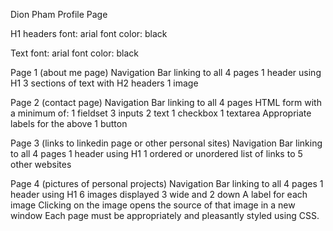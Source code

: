 Dion Pham Profile Page

H1 headers
font: arial
font color: black


Text
font: arial
font color: black


Page 1 (about me page)
Navigation Bar linking to all 4 pages
1 header using H1
3 sections of text with H2 headers
1 image

Page 2 (contact page)
Navigation Bar linking to all 4 pages
HTML form with a minimum of:
1 fieldset
3 inputs
2 text
1 checkbox
1 textarea
Appropriate labels for the above
1 button

Page 3 (links to linkedin page or other personal sites)
Navigation Bar linking to all 4 pages
1 header using H1
1 ordered or unordered list of links to 5 other websites


Page 4 (pictures of personal projects)
Navigation Bar linking to all 4 pages
1 header using H1
6 images displayed 3 wide and 2 down
A label for each image
Clicking on the image opens the source of that image in a new window
Each page must be appropriately and pleasantly styled using CSS.
